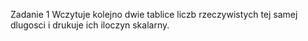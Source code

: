 Zadanie 1
Wczytuje kolejno dwie tablice liczb rzeczywistych tej samej dlugosci i drukuje ich iloczyn skalarny.

```c

```
